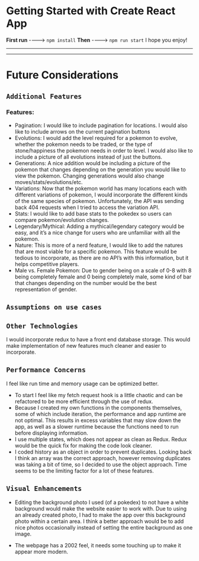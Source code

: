 # Getting Started with Create React App

**First run** ----> `npm install`
**Then** ----> `npm run start`
I hope you enjoy!

------------------------------------------------------------------------------------------
------------------------------------------------------------------------------------------


# Future Considerations


## `Additional Features`
### Features:
- Pagination: I would like to include pagination for locations.  I would also like to include arrows on the current pagination buttons
- Evolutions: I would add the level required for a pokemon to evolve, whether the pokemon needs to be traded, or the type of stone/happiness the pokemon needs in order to level. I would also like to include a picture of all evolutions instead of just the buttons.
- Generations: A nice addition would be including a picture of the pokemon that changes depending on the generation you would like to view the pokemon.  Changing generations would also change moves/stats/evolutions/etc.
- Variations: Now that the pokemon world has many locations each with different variations of pokemon, I would incorporate the different kinds of the same species of pokemon.  Unfortunately, the API was sending back 404 requests when I tried to access the variation API.
- Stats: I would like to add base stats to the pokedex so users can compare pokemon/evolution changes.
- Legendary/Mythical: Adding a mythical/legendary category would be easy, and it’s a nice change for users who are unfamiliar with all the pokemon.
- Nature: This is more of a nerd feature, I would like to add the natures that are most viable for a specific pokemon.  This feature would be tedious to incorporate, as there are no API’s with this information, but it helps competitive players.
- Male vs. Female Pokemon: Due to gender being on a scale of 0-8 with 8 being completely female and 0 being completely male, some kind of bar that changes depending on the number would be the best representation of gender.

## `Assumptions on use cases`

## `Other Technologies`

I would incorporate redux to have a front end database storage.  This would make implementation of new features much cleaner and easier to incorporate.

## `Performance Concerns`

I feel like run time and memory usage can be optimized better.
- To start I feel like my fetch request hook is a little chaotic and can be refactored to be more efficient through the use of redux.
- Because I created my own functions in the components themselves, some of which include iteration, the performance and app runtime are not optimal.  This results in excess variables that may slow down the app, as well as a slower runtime because the functions need to run before displaying information.
- I use multiple states, which does not appear as clean as Redux.  Redux would be the quick fix for making the code look cleaner.
- I coded history as an object in order to prevent duplicates.  Looking back I think an array was the correct approach, however removing duplicates was taking a bit of time, so I decided to use the object approach.  Time seems to be the limiting factor for a lot of these features.


## `Visual Enhancements`

- Editing the background photo I used (of a pokedex) to not have a white background would make the website easier to work with.  Due to using an already created photo, I had to make the app over this background photo within a certain area.  I think a better approach would be to add nice photos occasionally instead of setting the entire background as one image.

- The webpage has a 2002 feel, it needs some touching up to make it appear more modern.
